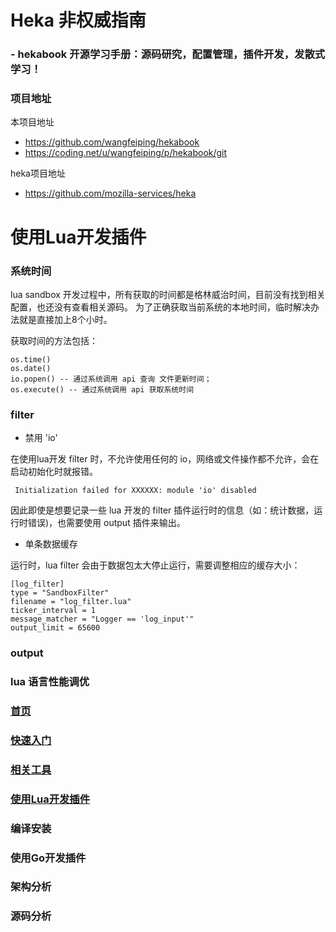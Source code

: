 # Heka 非权威指南

### - hekabook 开源学习手册：源码研究，配置管理，插件开发，发散式学习！

### 项目地址

本项目地址

* https://github.com/wangfeiping/hekabook
* https://coding.net/u/wangfeiping/p/hekabook/git

heka项目地址

* https://github.com/mozilla-services/heka

# 使用Lua开发插件

### 系统时间

lua sandbox 开发过程中，所有获取的时间都是格林威治时间，目前没有找到相关配置，也还没有查看相关源码。
为了正确获取当前系统的本地时间，临时解决办法就是直接加上8个小时。

获取时间的方法包括：
```
os.time()
os.date()
io.popen() -- 通过系统调用 api 查询 文件更新时间；
os.execute() -- 通过系统调用 api 获取系统时间
```

### filter

+ 禁用 'io'

在使用lua开发 filter 时，不允许使用任何的 io，网络或文件操作都不允许，会在启动初始化时就报错。
```
 Initialization failed for XXXXXX: module 'io' disabled
```

因此即使是想要记录一些 lua 开发的 filter 插件运行时的信息（如：统计数据，运行时错误)，也需要使用 output 插件来输出。

+ 单条数据缓存

运行时，lua filter 会由于数据包太大停止运行，需要调整相应的缓存大小：
```
[log_filter]
type = "SandboxFilter"
filename = "log_filter.lua"
ticker_interval = 1
message_matcher = "Logger == 'log_input'"
output_limit = 65600
```

### output

### lua 语言性能调优

### [首页](../README.md "首页")
### [快速入门](./getting_started.md "快速入门")
### [相关工具](./tools.md "相关工具")
### [使用Lua开发插件](./lua_sandbox.md "使用Lua开发插件")
### 编译安装
### 使用Go开发插件
### 架构分析
### 源码分析